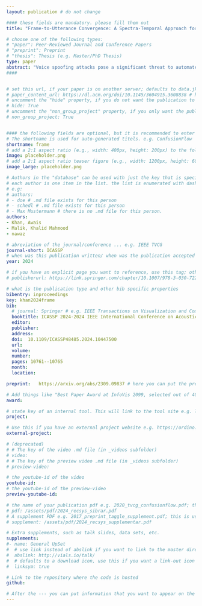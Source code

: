 ```yaml
---
layout: publication # do not change

#### these fields are mandatory. please fill them out
title: "Frame-to-Utterance Convergence: A Spectra-Temporal Approach for Unified Spoofing Detection" # title of your publication 

# choose one of the following types:
# "paper": Peer-Reviewed Journal and Conference Papers
# "preprint": Preprint
# "thesis": Thesis (e.g. Master/PhD Thesis)
type: paper
abstract: "Voice spoofing attacks pose a significant threat to automated speaker verification systems. Existing anti-spoofing methods often simulate specific attack types, such as synthetic or replay attacks. However, in real-world scenarios, the countermeasures are unaware of the generation schema of the attack, necessitating a unified solution. Current unified solutions struggle to detect spoofing artefacts, especially with recent spoofing mechanisms. For instance, the spoofing algorithms inject spectral or temporal anomalies, which are challenging to identify. To this end, we present a spectra-temporal fusion leveraging frame-level and utterance-level coefficients. We introduce a novel local spectral deviation coefficient (SDC) for frame-level inconsistencies and employ a bi-LSTM-based network for sequential temporal coefficients (STC), which capture utterance-level artifacts. Our spectra-temporal fusion strategy combines these coefficients, and an auto-encoder generates spectra-temporal deviated coefficients (STDC) to enhance robustness. Our proposed approach addresses multiple spoofing categories, including synthetic, replay, and partial deepfake attacks. Extensive evaluation on diverse datasets (ASVspoof2019, ASVspoof2021, VSDC, partial spoofs, and in-the-wild deepfakes) demonstrated its robustness for a wide range of voice applications."
####


# set this url, if your paper is on another server; defaults to data.jku-vds-lab.at
# paper_content_url: https://dl.acm.org/doi/10.1145/3604915.3608838 # https://dl.acm.org/doi/abs/10.1145/3511808.3557656
# uncomment the "hide" property, if you do not want the publication to be displayed on the website (usually you don't need this)
# hide: True
# uncomment the "non_group_project" property, if you only want the publication to be displayed on your personal page (i.e. publications where you contributed, but does not have anything to do with the Vis Group e.g. Master Thesis,...)
# non_group_project: True


#### the following fields are optional, but it is recommended to enter as much information as possible
# The shortname is used for auto-generated titels. e.g. ConfusionFlow
shortname: frame
# add a 2:1 aspect ratio (e.g., width: 400px, height: 200px) to the folder /assets/images/papers/ e.g. 2020_tvcg_confusionflow.png
image: placeholder.png
# add a 2:1 aspect ratio teaser figure (e.g., width: 1200px, height: 600px) to the folder /assets/images/papers/ e.g. 2020_tvcg_confusionflow_teaser.png
image_large: placeholder.png

# Authors in the "database" can be used with just the key that is specified in the corresponding .md file (usually it is the lastname in lower case e.g. doe). Authors that do not have an individual page here should be stated with their full name (e.g. John Doe)
# each author is one item in the list. the list is enumerated with dashes ("-")
# e.g:
# authors:
# - doe # .md file exists for this person
# - schedl # .md file exists for this person
# - Max Mustermann # there is no .md file for this person.
authors:
- Khan, Awais
- Malik, Khalid Mahmood
- nawaz

# abreviation of the journal/conference ... e.g. IEEE TVCG
journal-short: ICASSP
# when was this publication written/ when was the publication accepted (e.g. 2020)
year: 2024

# if you have an explicit page you want to reference, use this tag; otherwise it will be generated from your doi
# publisherurl: https://link.springer.com/chapter/10.1007/978-3-030-72240-1_60 # add link to publisher page of your publication

# what is the publication type and other bib specific properties
bibentry: inproceedings
key: khan2024frame
bib:
  # journal: Springer # e.g. IEEE Transactions on Visualization and Computer Graphics (to appear)
  booktitle: ICASSP 2024-2024 IEEE International Conference on Acoustics, Speech and Signal Processing (ICASSP)
  editor: 
  publisher:
  address: 
  doi:  10.1109/ICASSP48485.2024.10447500
  url:  
  volume: 
  number: 
  pages: 10761--10765
  month: 
  location: 

preprint:	https://arxiv.org/abs/2309.09837 # here you can put the preprint link (arxiv.org, osf.io,...) e.g. https://arxiv.org/abs/1910.00969

# Add things like "Best Paper Award at InfoVis 2099, selected out of 4000 submissions"
award:

# state key of an internal tool. This will link to the tool site e.g. lineup (usually not needed)
project: 

# Use this if you have an external project website e.g. https://ordino.caleydoapp.org/
external-project: 

# (deprecated)
# # The key of the video .md file (in _videos subfolder)
# video: 
# # The key of the preview video .md file (in _videos subfolder)
# preview-video:

# the youtube-id of the video
youtube-id:
# the youtube-id of the preview-video
preview-youtube-id: 

# the name of your publication pdf e.g. 2020_tvcg_confusionflow.pdf; this is usually uploaded to the caleydo aws server
# pdf: /assets/pdf/2024_recsys_sibrar.pdf
# A supplement PDF e.g. 2017_preprint_taggle_supplement.pdf; this is usually uploaded to the caleydo aws server
# supplement: /assets/pdf/2024_recsys_supplementar.pdf

# Extra supplements, such as talk slides, data sets, etc.
supplements:
#- name: General UpSet
#  # use link instead of abslink if you want to link to the master directory
#  abslink: http://vials.io/talk/
#  # defaults to a download icon, use this if you want a link-out icon
#  linksym: true

# Link to the repository where the code is hosted
github:

# After the --- you can put information that you want to appear on the website using markdown formatting or HTML. A good example are acknowledgements, extra references, an erratum, etc.
---
```

